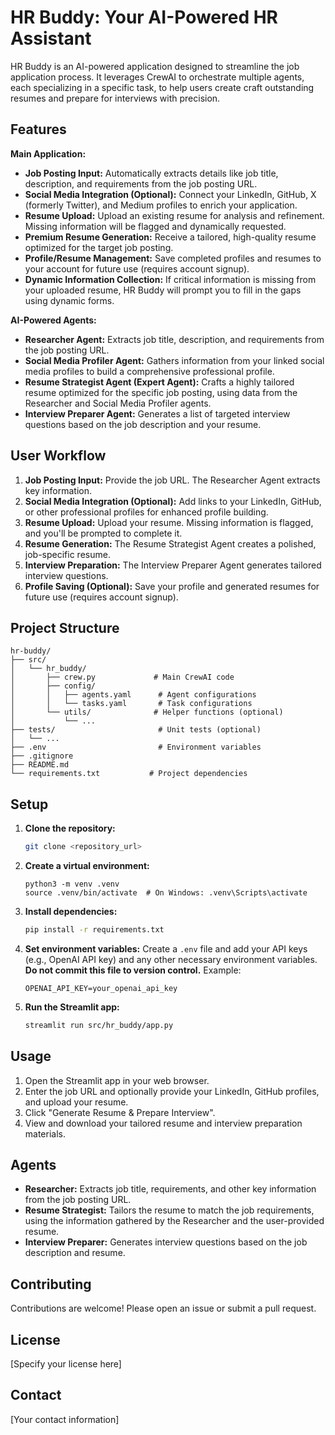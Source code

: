 # HR Buddy: Your AI-Powered HR Assistant

HR Buddy is an AI-powered application designed to streamline the job application process.  It leverages CrewAI to orchestrate multiple agents, each specializing in a specific task, to help users create craft outstanding resumes and prepare for interviews with precision.

## Features

**Main Application:**

* **Job Posting Input:** Automatically extracts details like job title, description, and requirements from the job posting URL.
* **Social Media Integration (Optional):** Connect your LinkedIn, GitHub, X (formerly Twitter), and Medium profiles to enrich your application.
* **Resume Upload:** Upload an existing resume for analysis and refinement. Missing information will be flagged and dynamically requested.
* **Premium Resume Generation:** Receive a tailored, high-quality resume optimized for the target job posting.
* **Profile/Resume Management:** Save completed profiles and resumes to your account for future use (requires account signup).
* **Dynamic Information Collection:**  If critical information is missing from your uploaded resume, HR Buddy will prompt you to fill in the gaps using dynamic forms.


**AI-Powered Agents:**

* **Researcher Agent:** Extracts job title, description, and requirements from the job posting URL.
* **Social Media Profiler Agent:** Gathers information from your linked social media profiles to build a comprehensive professional profile.
* **Resume Strategist Agent (Expert Agent):**  Crafts a highly tailored resume optimized for the specific job posting, using data from the Researcher and Social Media Profiler agents.
* **Interview Preparer Agent:** Generates a list of targeted interview questions based on the job description and your resume.


## User Workflow

1. **Job Posting Input:** Provide the job URL.  The Researcher Agent extracts key information.
2. **Social Media Integration (Optional):** Add links to your LinkedIn, GitHub, or other professional profiles for enhanced profile building.
3. **Resume Upload:** Upload your resume.  Missing information is flagged, and you'll be prompted to complete it.
4. **Resume Generation:** The Resume Strategist Agent creates a polished, job-specific resume.
5. **Interview Preparation:** The Interview Preparer Agent generates tailored interview questions.
6. **Profile Saving (Optional):** Save your profile and generated resumes for future use (requires account signup).

## Project Structure
    hr-buddy/
    ├── src/
    │   └── hr_buddy/
    │       ├── crew.py             # Main CrewAI code
    │       ├── config/
    │       │   ├── agents.yaml      # Agent configurations
    │       │   └── tasks.yaml       # Task configurations
    │       └── utils/              # Helper functions (optional)
    │           └── ...
    ├── tests/                       # Unit tests (optional)
    │   └── ...
    ├── .env                         # Environment variables
    ├── .gitignore
    ├── README.md
    └── requirements.txt           # Project dependencies


## Setup

1. **Clone the repository:**
   ```bash
   git clone <repository_url>
   ```

2. **Create a virtual environment:**
   ```
   python3 -m venv .venv
   source .venv/bin/activate  # On Windows: .venv\Scripts\activate
   ```

3. **Install dependencies:**
   ```bash
   pip install -r requirements.txt
   ```

4. **Set environment variables:** Create a `.env` file and add your API keys (e.g., OpenAI API key) and any other necessary environment variables.  **Do not commit this file to version control.**  Example:

   ```
   OPENAI_API_KEY=your_openai_api_key
   ```

5. **Run the Streamlit app:**
   ```bash
   streamlit run src/hr_buddy/app.py
   ```

## Usage

1. Open the Streamlit app in your web browser.
2. Enter the job URL and optionally provide your LinkedIn, GitHub profiles, and upload your resume.
3. Click "Generate Resume & Prepare Interview".
4. View and download your tailored resume and interview preparation materials.

## Agents

* **Researcher:** Extracts job title, requirements, and other key information from the job posting URL.
* **Resume Strategist:** Tailors the resume to match the job requirements, using the information gathered by the Researcher and the user-provided resume.
* **Interview Preparer:** Generates interview questions based on the job description and resume.

## Contributing

Contributions are welcome! Please open an issue or submit a pull request.

## License

[Specify your license here]


## Contact

[Your contact information]